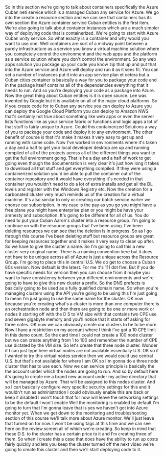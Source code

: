 So in this section we're going to talk about containers specifically the Azure Cuban neti service which
is a managed Cuban any service for Azure.
We go into the create a resource section and we can see that containers has its own section the Azure
container service Cuban entities is the first item.
We're also going to talk about container instances which are a much simpler way of deploying code that
is containerized.
We're going to start with Azure Cuban unity service.
So what exactly is a container and why would you want to use one.
Well containers are sort of a midway point between a purely infrastructure as a service you know a virtual
machine solution where you completely control the environment and the web apps and the platform as a
service solution where you don't control the environment.
So any web apps solution you package up your code you know zip that up and put that into the Azure service
and Azure will deploy and run it as it sees fit.
You can set a number of instances put it into an app service plan et cetera but a Cuban cities container
is basically a way for you to package your code and in the package itself contains all of the dependencies
everything that it needs to run.
And so you're deploying your code as a package into Azure.
Now the great thing about Cuban entities is it is open source.
Lee was invented by Google but it is available on all of the major cloud platforms.
So if you create code for to Cuban any service you can deploy to Azure you can deploy the Google Cloud
Platform you can deploy to Amazon NWS that's certainly not true about something like web apps or even
the server lists functions like as your service fabric or functions and logic apps a lot of that stuff
is fairly unique to Azure.
Could this containerized Solutions a way of you to package your code and deploy it to any environment.
The other benefit of course is that it's make it makes it very easy to get up and running with some
code.
Now I've worked in environments where it's taken a day and a half to get your local developer desktop
are up and running compiled of all of the projects across all of the different things you want to get
the full environment going.
That is he a day and a half of work to get going even though the documentation is very clear it's just
how long it takes to download all that stuff and get everything compiled.
If they were using a containerized solution you'd be able to pull the container out of the container
repository and it would have everything it's needed in that container you wouldn't need to do a lot
of extra installs and get all the DL levels and register with the Windows Registry etc. Now the creation
for a carbonated cluster very much reminds us of the creation for a virtual machine.
It's also similar to only or creating our batch service earlier we choose our subscription.
In my case is the pay as you go you might have a free plane you might have enterprise plan or you might
be have your amnesty and subscription.
It's going to be different for all of us.
You do need to put your Cuban Aaron's cluster into a resource group.
I'm going to continue on with the resource groups that I've been using.
I've been deleting resources we can see that the deletion is in progress.
So as I go through this course I've been deleting stuff but resource groups are great for keeping resources
together and it makes it very easy to clean up after.
So we have to give the cluster a name.
So I'm going to call this a new cluster very original name.
There is a naming convention here but it does not have to be unique across all of Azure is just unique
across the Resource Group.
I'm going to place this in central U.S. We do get to choose a Cuban 80s version.
Now default is the latest.
For me it's 111 dot five.
But if you do have specific needs for version then you can choose from it maybe you want to have consistency
between your different environments and we're going to have to give this new cluster a prefix.
So the DNS prefects is basically going to be used as a fully qualified domain name.
So when you're managing clusters using the API you're going to be using this I'm just going to mean
I'm just going to use the same name for the cluster.
OK now because you're creating what's a cluster is more than one computer there is an orchestration
node and then there are going to be one or more work or nodes it starting off with the D S to VM size
with that contains two CPE use and seven gigabyte memory and you'll notice that it starts off asking
for three notes.
OK now we can obviously create our clusters to be to be more.
Now I have a restriction on my account where I think I've got a 10 CPE limit in this demo count.
So the card time I could not create a 100 node cluster but we can create anything from 1 to 100 and
remember the number of CPE use dictated by the VM size.
So let's create that three node cluster.
Wonder if I can just type here
virtual nodes are not available essentially U.S. OK so if I wanted to try this virtual nodes service
then we would could use central U.S. but that's not available for where I am OK so I'm gonna do a three
node cluster that has to use each.
Now we can service principle is basically the the account under which the nodes are going to run.
And so by default here it's going to create me a brand new account under my active directory that will
be managed by Azure.
That will be assigned to this nodes cluster.
And so I can basically configure very specific security settings for this and it wouldn't run as administration
I could obviously enable this are back or keep it disabled I won't touch that for now will leave the
networking settings to be the default I won't enable Well the monitoring is enabled by default I'm going
to turn that I'm gonna leave that is yes we haven't got into Azure monitor yet.
When we get down to the monitoring and troubleshooting section of this course we'll talk more about
Azure monitor.
We'll just leave that turned on for now.
I won't be using tags at this time and we can see here on the review screen all of which we're creating.
So keep in mind that these D.S. to the cluster has a certain price to it and I'm creating three of them.
So when I create this a case that does have the ability to run up costs fairly quickly and lets you
keep the cluster turned off the next video we're going to create this cluster and then we'll start deploying
code to it.
